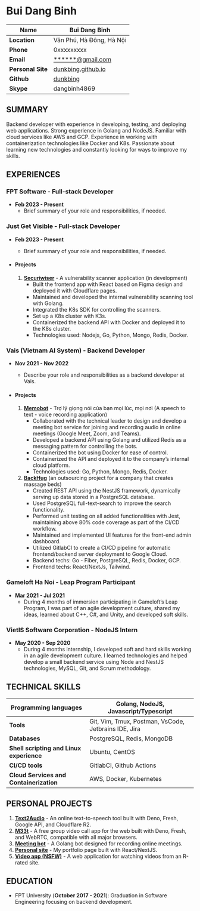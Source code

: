# Bui Dang Binh

| **Name**          | Bui Dang Binh                                   |
| ------------------| ----------------------------------------------- |
| **Location**      | Văn Phú, Hà Đông, Hà Nội                        |
| **Phone**         |  0xxxxxxxxx                                     |
| **Email**         | <******@gmail.com>                        |
| **Personal Site** | [dunkbing.github.io](https://dunkbing.github.io)|
| **Github**        | [dunkbing](https://github.com/dunkbing)         |
| **Skype**         | dangbinh4869                                    |

## SUMMARY

Backend developer with experience in developing, testing, and deploying web applications. Strong experience in Golang and NodeJS. Familiar with cloud services like AWS and GCP. Experience in working with containerization technologies like Docker and K8s. Passionate about learning new technologies and constantly looking for ways to improve my skills.

## EXPERIENCES

### FPT Software - Full-stack Developer

- **Feb 2023 - Present**
  - Brief summary of your role and responsibilities, if needed.

### Just Get Visible - Full-stack Developer

- **Feb 2023 - Present**
  - Brief summary of your role and responsibilities, if needed.

- #### Projects

    1. **[Securiwiser](https://securiwise.com)** - A vulnerability scanner application (in development)
       - Built the frontend app with React based on Figma design and deployed it with Cloudflare pages.
       - Maintained and developed the internal vulnerability scanning tool with Golang.
       - Integrated the K8s SDK for controlling the scanners.
       - Set up a K8s cluster with K3s.
       - Containerized the backend API with Docker and deployed it to the K8s cluster.
       - Technologies used: Nodejs, Go, Python, Mongo, Redis, Docker.

### Vais (Vietnam AI System) - Backend Developer

- **Nov 2021 - Nov 2022**
  - Describe your role and responsibilities as a backend developer at Vais.

- #### Projects

    1. **[Memobot](https://memobot.io/)** - Trợ lý giọng nói của bạn mọi lúc, mọi nơi (A speech to text - voice recording application)
       - Collaborated with the technical leader to design and develop a meeting bot service for joining and recording audio in online meetings (Google Meet, Zoom, and Teams).
       - Developed a backend API using Golang and utilized Redis as a messaging pattern for controlling the bots.
       - Containerized the bot using Docker for ease of control.
       - Containerized the API and deployed it to the company’s internal cloud platform.
       - Technologies used: Go, Python, Mongo, Redis, Docker.
    2. **[BackHug](https://mybackhug.com)** (an outsourcing project for a company that creates massage beds)
       - Created REST API using the NestJS framework, dynamically serving up data stored in a PostgreSQL database.
       - Used PostgreSQL full-text-search to improve the search functionality.
       - Performed unit testing on all added functionalities with Jest, maintaining above 80% code coverage as part of the CI/CD workflow.
       - Maintained and implemented UI features for the front-end admin dashboard.
       - Utilized GitlabCI to create a CI/CD pipeline for automatic frontend/backend server deployment to Google Cloud.
       - Backend techs: Go - Fiber, PostgreSQL, Redis, Docker, GCP.
       - Frontend techs: React/NextJs, Tailwind.

### Gameloft Ha Noi - Leap Program Participant

- **Mar 2021 - Jul 2021**
  - During 4 months of immersion participating in Gameloft’s Leap Program, I was part of an agile development culture, shared my ideas, learned about C++, C#, and Unity, and developed soft skills.

### VietIS Software Corporation - NodeJS Intern

- **May 2020 - Sep 2020**
  - During 4 months internship, I developed soft and hard skills working in an agile development culture. I learned technologies and helped develop a small backend service using Node and NestJS technologies, MySQL, Git, and Scrum methodology.

## TECHNICAL SKILLS

| **Programming languages**                  | Golang, NodeJS, Javascript/Typescript               |
| ------------------------------------------ | ---------------------------------------------------- |
| **Tools**                                  | Git, Vim, Tmux, Postman, VsCode, Jetbrains IDE, Jira |
| **Databases**                              | PostgreSQL, Redis, MongoDB                           |
| **Shell scripting and Linux experience**   | Ubuntu, CentOS                                       |
| **CI/CD tools**                            | GitlabCI, Github Actions                             |
| **Cloud Services and Containerization**    | AWS, Docker, Kubernetes                          |

## PERSONAL PROJECTS

1. **[Text2Audio](https://text2audio.cc)** - An online text-to-speech tool built with Deno, Fresh, Google API, and Cloudflare R2.
2. **[M33t](https://m33t.deno.dev)** - A free group video call app for the web built with Deno, Fresh, and WebRTC, compatible with all major browsers.
3. **[Meeting bot](https://github.com/dunkbing/meeting-bot)** - A Golang bot designed for recording online meetings.
4. **[Personal site](https://dunkbing.github.io)** - My portfolio page built with React/NextJS.
5. **[Video app (NSFW)](https://github.com/dunkbing/p0rn-video-app)** - A web application for watching videos from an R-rated site.

## EDUCATION

- FPT University (**October 2017 - 2021**): Graduation in Software Engineering focusing on backend development.
